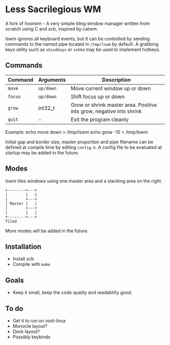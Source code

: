 Less Sacrilegious WM
=====
A fork of hootwm - A very simple tiling window manager written from scratch using C and xcb, inspired by catwm.

lswm ignores all keyboard events, but it can be controlled by sending commands to the named pipe located in `/tmp/lswm` by default.
A grabbing keys utility such as `xbindkeys` or `sxhkd` may be used to implement hotkeys.

## Commands
| Command | Arguments | Description |
| ------- | --------- | ----------- |
| `move`  | `up/down` | Move current window up or down |
| `focus` | `up/down` | Shift focus up or down |
| `grow`  | int32_t   | Grow or shrink master area. Positive ints grow, negative ints shrink |
| `quit`  | -         | Exit the program cleanly |

Example:
    echo move down > /tmp/lswm
    echo grow -10 > /tmp/lswm

Initial gap and border size, master proportion and pipe filename can be defined at compile time by editing `config.h`.
A config file to be evaluated at startup may be added in the future.

## Modes
lswm tiles windows using one master area and a stacking area on the right.

    +--------+---+
    |        |   |
    |        +---+
    | Master |   |
    |        +---+
    |        |   |
    +--------+---+
    Tiled

More modes will be added in the future.

## Installation
 * Install xcb
 * Compile with `make`

## Goals
 * Keep it small, keep the code quality and readability good.
## To do
 * Get it to run on void-linux
 * Monocle layout?
 * Deck layout?
 * Possibly keybinds
